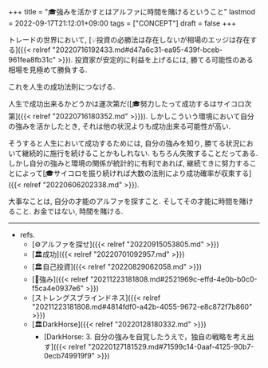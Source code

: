 +++
title = "🎓強みを活かすとはアルファに時間を賭けるということ"
lastmod = 2022-09-17T21:12:01+09:00
tags = ["CONCEPT"]
draft = false
+++

トレードの世界において, [💡投資の必勝法は存在しないが相場のエッジは存在する]({{< relref "20220716192433.md#d47a6c31-ea95-439f-bceb-961fea8fb31c" >}}). 投資家が安定的に利益を上げるには, 勝てる可能性のある相場を見極めて勝負する.

これを人生の成功法則につなげる.

人生で成功出来るかどうかは運次第だ([🎓努力したって成功するはサイコロ次第]({{< relref "20220716180352.md" >}})). しかしこういう環境において自分の強みを活かしたとき, それは他の状況よりも成功出来る可能性が高い.

そうすると人生において成功するためには, 自分の強みを知り, 勝てる状況において継続的に施行を続けることかもしれない. もちろん失敗することだってある. しかし自分の強みと環境の関係が統計的に有利であれば, 継続てきに努力することによって[🎓サイコロを振り続ければ大数の法則により成功確率が収束する]({{< relref "20220606202338.md" >}}).

大事なことは, 自分の才能のアルファを探すこと. そしてその才能に時間を賭けること. お金ではない, 時間を賭ける.

---

-   refs.
    -   [⚙アルファを探せ]({{< relref "20220915053805.md" >}})
    -   [🏛成功]({{< relref "20220701092957.md" >}})
    -   [🏛自己投資]({{< relref "20220829062058.md" >}})
    -   [📝強み]({{< relref "20211223181808.md#2521969c-effd-4e0b-b0c0-f5ca4e0937e6" >}})
    -   [ストレングスブラインドネス]({{< relref "20211223181808.md#4814fdf0-a42b-4055-9672-e8c872f7b860" >}})
    -   [🏛DarkHorse]({{< relref "20220128180332.md" >}})
        -   [DarkHorse: 3. 自分の強みを自覚したうえで，独自の戦略を考え出す]({{< relref "20220127181529.md#71599c14-0aaf-4125-90b7-0ecb749919f9" >}})
